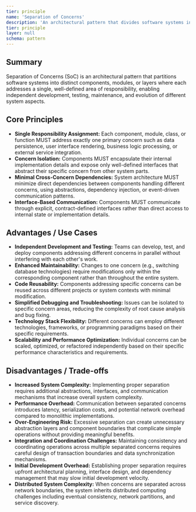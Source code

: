 ```yaml
---
tier: principle
name: 'Separation of Concerns'
description: 'An architectural pattern that divides software systems into distinct components where each component addresses a single, well-defined responsibility or concern.'
tier: principle
layer: null
schema: pattern
---
```


## Summary

Separation of Concerns (SoC) is an architectural pattern that partitions software systems into distinct components, modules, or layers where each addresses a single, well-defined area of responsibility, enabling independent development, testing, maintenance, and evolution of different system aspects.

## Core Principles

- **Single Responsibility Assignment:** Each component, module, class, or function MUST address exactly one primary concern such as data persistence, user interface rendering, business logic processing, or external service integration.
- **Concern Isolation:** Components MUST encapsulate their internal implementation details and expose only well-defined interfaces that abstract their specific concern from other system parts.
- **Minimal Cross-Concern Dependencies:** System architecture MUST minimize direct dependencies between components handling different concerns, using abstractions, dependency injection, or event-driven communication patterns.
- **Interface-Based Communication:** Components MUST communicate through explicit, contract-defined interfaces rather than direct access to internal state or implementation details.

## Advantages / Use Cases

- **Independent Development and Testing:** Teams can develop, test, and deploy components addressing different concerns in parallel without interfering with each other's work.
- **Enhanced Maintainability:** Changes to one concern (e.g., switching database technologies) require modifications only within the corresponding component rather than throughout the entire system.
- **Code Reusability:** Components addressing specific concerns can be reused across different projects or system contexts with minimal modification.
- **Simplified Debugging and Troubleshooting:** Issues can be isolated to specific concern areas, reducing the complexity of root cause analysis and bug fixing.
- **Technology Stack Flexibility:** Different concerns can employ different technologies, frameworks, or programming paradigms based on their specific requirements.
- **Scalability and Performance Optimization:** Individual concerns can be scaled, optimized, or refactored independently based on their specific performance characteristics and requirements.

## Disadvantages / Trade-offs

- **Increased System Complexity:** Implementing proper separation requires additional abstractions, interfaces, and communication mechanisms that increase overall system complexity.
- **Performance Overhead:** Communication between separated concerns introduces latency, serialization costs, and potential network overhead compared to monolithic implementations.
- **Over-Engineering Risk:** Excessive separation can create unnecessary abstraction layers and component boundaries that complicate simple operations without providing meaningful benefits.
- **Integration and Coordination Challenges:** Maintaining consistency and coordinating operations across multiple separated concerns requires careful design of transaction boundaries and data synchronization mechanisms.
- **Initial Development Overhead:** Establishing proper separation requires upfront architectural planning, interface design, and dependency management that may slow initial development velocity.
- **Distributed System Complexity:** When concerns are separated across network boundaries, the system inherits distributed computing challenges including eventual consistency, network partitions, and service discovery.

